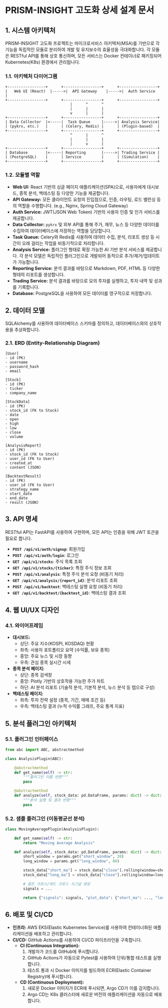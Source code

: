 # PRISM-INSIGHT 고도화 상세 설계 문서

## 1. 시스템 아키텍처

PRISM-INSIGHT 고도화 프로젝트는 마이크로서비스 아키텍처(MSA)를 기반으로 각 기능을 독립적인 모듈로 분리하여 개발 및 유지보수의 효율성을 극대화합니다. 각 모듈은 RESTful API를 통해 상호 통신하며, 모든 서비스는 Docker 컨테이너로 패키징되어 Kubernetes(K8s) 환경에서 관리됩니다.

### 1.1. 아키텍처 다이어그램

```
+-----------------+      +-----------------+      +-----------------+
|   Web UI (React)  |----->|  API Gateway    |----->|  Auth Service   |
+-----------------+      +-----------------+      +-----------------+
                             |      ^      ^
                             |      |      |
                             v      |      |
+-----------------+      +-----------------+      +-----------------+
| Data Collector  |<-----|  Task Queue     |----->| Analysis Service|
| (pykrx, etc.)   |      | (Celery, Redis) |      | (Plugin-based)  |
+-----------------+      +-----------------+      +-----------------+
                             ^      |      ^
                             |      |      |
                             |      v      |
+-----------------+      +-----------------+      +-----------------+
| Database        |<-----| Reporting       |----->| Trading Service |
| (PostgreSQL)    |      | Service         |      | (Simulation)    |
+-----------------+      +-----------------+      +-----------------+
```

### 1.2. 모듈별 역할

*   **Web UI:** React 기반의 싱글 페이지 애플리케이션(SPA)으로, 사용자에게 대시보드, 종목 분석, 백테스팅 등 다양한 기능을 제공합니다.
*   **API Gateway:** 모든 클라이언트 요청의 진입점으로, 인증, 라우팅, 로드 밸런싱 등의 역할을 수행합니다. (e.g., Nginx, Spring Cloud Gateway)
*   **Auth Service:** JWT(JSON Web Token) 기반의 사용자 인증 및 인가 서비스를 제공합니다.
*   **Data Collector:** `pykrx` 및 외부 API를 통해 주가, 재무, 뉴스 등 다양한 데이터를 수집하여 데이터베이스에 저장하는 역할을 담당합니다.
*   **Task Queue:** Celery와 Redis를 사용하여 데이터 수집, 분석, 리포트 생성 등 시간이 오래 걸리는 작업을 비동기적으로 처리합니다.
*   **Analysis Service:** 플러그인 형태로 확장 가능한 AI 기반 분석 서비스를 제공합니다. 각 분석 모델은 독립적인 플러그인으로 개발되어 동적으로 추가/제거/업데이트가 가능합니다.
*   **Reporting Service:** 분석 결과를 바탕으로 Markdown, PDF, HTML 등 다양한 형태의 리포트를 생성합니다.
*   **Trading Service:** 분석 결과를 바탕으로 모의 투자를 실행하고, 투자 내역 및 성과를 기록합니다.
*   **Database:** PostgreSQL을 사용하여 모든 데이터를 영구적으로 저장합니다.

## 2. 데이터 모델

SQLAlchemy를 사용하여 데이터베이스 스키마를 정의하고, 데이터베이스와의 상호작용을 추상화합니다.

### 2.1. ERD (Entity-Relationship Diagram)

```
[User]
- id (PK)
- username
- password_hash
- email

[Stock]
- id (PK)
- ticker
- company_name

[StockData]
- id (PK)
- stock_id (FK to Stock)
- date
- open
- high
- low
- close
- volume

[AnalysisReport]
- id (PK)
- stock_id (FK to Stock)
- user_id (FK to User)
- created_at
- content (JSON)

[BacktestResult]
- id (PK)
- user_id (FK to User)
- strategy_name
- start_date
- end_date
- result (JSON)
```

## 3. API 명세

RESTful API는 FastAPI를 사용하여 구현하며, 모든 API는 인증을 위해 JWT 토큰을 필요로 합니다.

*   **`POST /api/v1/auth/signup`**: 회원가입
*   **`POST /api/v1/auth/login`**: 로그인
*   **`GET /api/v1/stocks`**: 주식 목록 조회
*   **`GET /api/v1/stocks/{ticker}`**: 특정 주식 정보 조회
*   **`POST /api/v1/analysis`**: 특정 주식 분석 요청 (비동기 처리)
*   **`GET /api/v1/analysis/{report_id}`**: 분석 리포트 조회
*   **`POST /api/v1/backtest`**: 백테스팅 실행 요청 (비동기 처리)
*   **`GET /api/v1/backtest/{backtest_id}`**: 백테스팅 결과 조회

## 4. 웹 UI/UX 디자인

### 4.1. 와이어프레임

*   **대시보드:**
    *   상단: 주요 지수(KOSPI, KOSDAQ) 현황
    *   좌측: 사용자 포트폴리오 요약 (수익률, 보유 종목)
    *   중앙: 주요 뉴스 및 시장 동향
    *   우측: 관심 종목 실시간 시세
*   **종목 분석 페이지:**
    *   상단: 종목 검색창
    *   중앙: Plotly 기반의 상호작용 가능한 주가 차트
    *   하단: AI 분석 리포트 (기술적 분석, 기본적 분석, 뉴스 분석 등 탭으로 구성)
*   **백테스팅 페이지:**
    *   좌측: 투자 전략 설정 (종목, 기간, 매매 조건 등)
    *   우측: 백테스팅 결과 (누적 수익률 그래프, 주요 통계 지표)

## 5. 분석 플러그인 아키텍처

### 5.1. 플러그인 인터페이스

```python
from abc import ABC, abstractmethod

class AnalysisPlugin(ABC):

    @abstractmethod
    def get_name(self) -> str:
        """플러그인 이름 반환"""
        pass

    @abstractmethod
    def analyze(self, stock_data: pd.DataFrame, params: dict) -> dict:
        """분석 실행 및 결과 반환"""
        pass
```

### 5.2. 샘플 플러그인 (이동평균선 분석)

```python
class MovingAveragePlugin(AnalysisPlugin):

    def get_name(self) -> str:
        return "Moving Average Analysis"

    def analyze(self, stock_data: pd.DataFrame, params: dict) -> dict:
        short_window = params.get("short_window", 20)
        long_window = params.get("long_window", 60)

        stock_data["short_ma"] = stock_data["close"].rolling(window=short_window).mean()
        stock_data["long_ma"] = stock_data["close"].rolling(window=long_window).mean()

        # 골든 크로스/데드 크로스 시그널 생성
        signals = ...

        return {"signals": signals, "plot_data": {"short_ma": ..., "long_ma": ...}}
```

## 6. 배포 및 CI/CD

*   **인프라:** AWS EKS(Elastic Kubernetes Service)를 사용하여 컨테이너화된 애플리케이션을 배포하고 관리합니다.
*   **CI/CD:** GitHub Actions를 사용하여 CI/CD 파이프라인을 구축합니다.
    *   **CI (Continuous Integration):**
        1.  개발자가 코드를 GitHub에 푸시합니다.
        2.  GitHub Actions가 자동으로 Pytest를 사용하여 단위/통합 테스트를 실행합니다.
        3.  테스트 통과 시 Docker 이미지를 빌드하여 ECR(Elastic Container Registry)에 푸시합니다.
    *   **CD (Continuous Deployment):**
        1.  새로운 Docker 이미지가 ECR에 푸시되면, Argo CD가 이를 감지합니다.
        2.  Argo CD는 K8s 클러스터에 새로운 버전의 애플리케이션을 자동으로 배포합니다.
